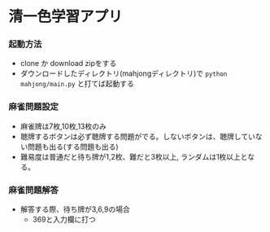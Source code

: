 # 清一色学習アプリ

### 起動方法
- clone か download zipをする
- ダウンロードしたディレクトリ(mahjongディレクトリ)で `python mahjong/main.py` と打てば起動する


### 麻雀問題設定
- 麻雀牌は7枚,10枚,13枚のみ
- 聴牌するボタンは必ず聴牌する問題がでる。しないボタンは、聴牌していない問題も出る(する問題も出る)
- 難易度は普通だと待ち牌が1,2枚、難だと3枚以上, ランダムは1枚以上となる。

### 麻雀問題解答
- 解答する際、待ち牌が3,6,9の場合
  - 369と入力欄に打つ
